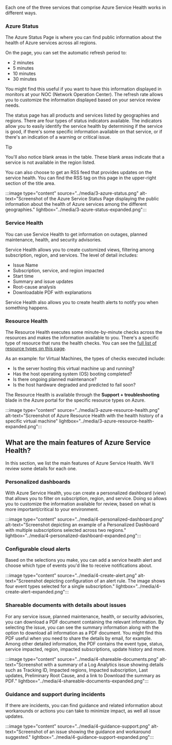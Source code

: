 Each one of the three services that comprise Azure Service Health works in different ways.

### Azure Status

The Azure Status Page is where you can find public information about the health of Azure services across all regions.

On the page, you can set the automatic refresh period to:

* 2 minutes
* 5 minutes
* 10 minutes
* 30 minutes

You might find this useful if you want to have this information displayed in monitors at your NOC (Network Operation Center). The refresh rate allows you to customize the information displayed based on your service review needs.

The status page has all products and services listed by geographies and regions. There are four types of status indicators available. The indicators allow you to easily identify the service health by determining if the service is good, if there's some specific information available on that service, or if there's an indication of a warning or critical issue.

> [!TIP]
> You'll also notice blank areas in the table. These blank areas indicate that a service is not available in the region listed.

You can also choose to get an RSS feed that provides updates on the service health. You can find the RSS tag on this page in the upper-right section of the title area.

:::image type="content" source="../media/3-azure-status.png" alt-text="Screenshot of the Azure Service Status Page displaying the public information about the health of Azure services among the different geographies." lightbox="../media/3-azure-status-expanded.png":::

### Service Health

You can use Service Health to get information on outages, planned maintenance, health, and security advisories.

Service Health allows you to create customized views, filtering among subscription, region, and services. The level of detail includes:

* Issue Name
* Subscription, service, and region impacted
* Start time
* Summary and issue updates
* Root-cause analysis
* Downloadable PDF with explanations

Service Health also allows you to create health alerts to notify you when something happens.

### Resource Health

The Resource Health executes some minute-by-minute checks across the resources and makes the information available to you. There's a specific type of resource that runs the health checks. You can see the [full list of resource types on this page](/azure/service-health/resource-health-checks-resource-types).

As an example: for Virtual Machines, the types of checks executed include:

* Is the server hosting this virtual machine up and running?
* Has the host operating system (OS) booting completed?
* Is there ongoing planned maintenance?
* Is the host hardware degraded and predicted to fail soon?

The Resource Health is available through the **Support + troubleshooting** blade in the Azure portal for the specific resource types on Azure.

:::image type="content" source="../media/3-azure-resource-health.png" alt-text="Screenshot of Azure Resource Health with the health history of a specific virtual machine" lightbox="../media/3-azure-resource-health-expanded.png":::

## What are the main features of Azure Service Health?

In this section, we list the main features of Azure Service Health. We'll review some details for each one.

### Personalized dashboards

With Azure Service Health, you can create a personalized dashboard (view) that allows you to filter on subscription, region, and service. Doing so allows you to customize the information available for review, based on what is more important/critical to your environment.

:::image type="content" source="../media/4-personalized-dashboard.png" alt-text="Screenshot depicting an example of a Personalized Dashboard with multiple subscriptions selected across two regions." lightbox="../media/4-personalized-dashboard-expanded.png":::

### Configurable cloud alerts

Based on the selections you make, you can add a service health alert and choose which type of events you'd like to receive notifications about.

:::image type="content" source="../media/4-create-alert.png" alt-text="Screenshot depicting configuration of an alert rule. The image shows four event types selected for a single subscription." lightbox="../media/4-create-alert-expanded.png":::

### Shareable documents with details about issues

For any service issue, planned maintenance, health, or security advisories, you can download a PDF document containing the relevant information. By selecting the issue, you can see the summary information along with the option to download all information as a PDF document. You might find this PDF useful when you need to share the details by email, for example. Among other detailed information, the PDF contains the event type, status, service impacted, region, impacted subscriptions, update history and more.

:::image type="content" source="../media/4-shareable-documents.png" alt-text="Screenshot with a summary of a Log Analytics issue showing details such as Tracking ID, Impacted regions, Impacted subscription, Last updates, Preliminary Root Cause, and a link to Download the summary as PDF." lightbox="../media/4-shareable-documents-expanded.png":::

### Guidance and support during incidents

If there are incidents, you can find guidance and related information about workarounds or actions you can take to minimize impact, as well all issue updates.

:::image type="content" source="../media/4-guidance-support.png" alt-text="Screenshot of an issue showing the guidance and workaround suggested." lightbox="../media/4-guidance-support-expanded.png":::
